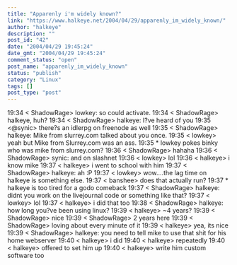 ```yaml
---
title: "Apparenly i'm widely known?"
link: "https://www.halkeye.net/2004/04/29/apparenly_im_widely_known/"
author: "halkeye"
description: ""
post_id: "42"
date: "2004/04/29 19:45:24"
date_gmt: "2004/04/29 19:45:24"
comment_status: "open"
post_name: "apparenly_im_widely_known"
status: "publish"
category: "Linux"
tags: []
post_type: "post"
---
```


19:34 < ShadowRage> lowkey: so could activate. 19:34 < ShadowRage> halkeye, huh? 19:34 < ShadowRage> halkeye: I?ve heard of you 19:35 <@synic> there?s an idlerpg on freenode as well 19:35 < ShadowRage> halkeye: Mike from slurrey.com talked about you once. 19:35 < lowkey> yeah but Mike from Slurrey.com was an ass. 19:35 * lowkey pokes binky who was mike from slurrey.com? 19:36 < ShadowRage> hahaha 19:36 < ShadowRage> synic: and on slashnet 19:36 < lowkey> lol 19:36 < halkeye> i know mike 19:37 < halkeye> i went to school with him 19:37 < ShadowRage> halkeye: ah :P 19:37 < lowkey> wow....the lag time on halkeye is something else. 19:37 < banshee> does that actually run? 19:37 * halkeye is too tired for a godo comeback 19:37 < ShadowRage> halkeye: didnt you work on the livejournal code or something like that? 19:37 < lowkey> lol 19:37 < halkeye> i did that too 19:38 < ShadowRage> halkeye: how long you?ve been using linux? 19:39 < halkeye> ~4 years? 19:39 < ShadowRage> nice 19:39 < ShadowRage> 2 years here 19:39 < ShadowRage> loving about every minute of it 19:39 < halkeye> yea, its nice 19:39 < ShadowRage> halkeye: you need to tell mike to use that shit for his home webserver 19:40 < halkeye> i did 19:40 < halkeye> repeatedly 19:40 < halkeye> offered to set him up 19:40 < halkeye> write him custom software too